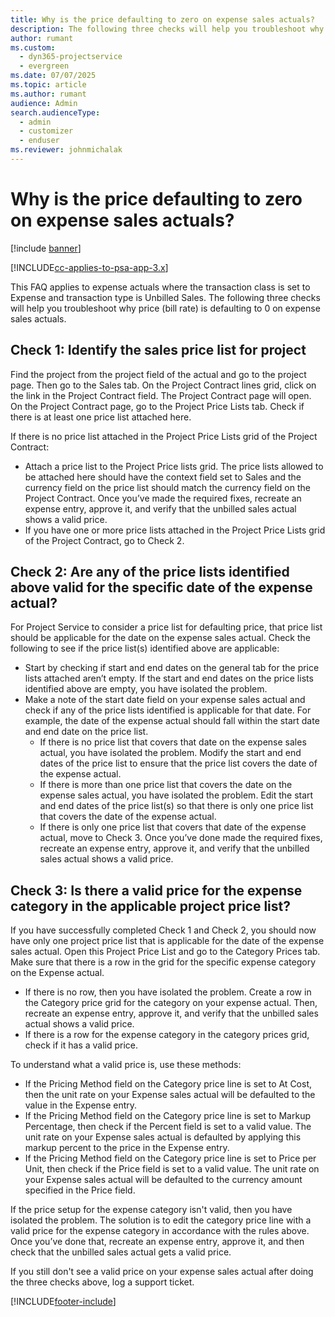 ```yaml
---
title: Why is the price defaulting to zero on expense sales actuals?
description: The following three checks will help you troubleshoot why price is defaulting to 0 on expense sales actuals.
author: rumant
ms.custom: 
  - dyn365-projectservice
  - evergreen
ms.date: 07/07/2025
ms.topic: article
ms.author: rumant
audience: Admin
search.audienceType: 
  - admin
  - customizer
  - enduser
ms.reviewer: johnmichalak
---
```


# Why is the price defaulting to zero on expense sales actuals?

[!include [banner](../includes/psa-now-project-operations.md)]

[!INCLUDE[cc-applies-to-psa-app-3.x](../includes/cc-applies-to-psa-app-3x.md)]

This FAQ applies to expense actuals where the transaction class is set to Expense and transaction type is Unbilled Sales. The following three checks will help you troubleshoot why price (bill rate) is defaulting to 0 on expense sales actuals.

## Check 1: Identify the sales price list for project

Find the project from the project field of the actual and go to the project page. Then go to the Sales tab. On the Project Contract lines grid, click on the link in the Project Contract field. The Project Contract page will open. On the Project Contract page, go to the Project Price Lists tab. Check if there is at least one price list attached here.

If there is no price list attached in the Project Price Lists grid of the Project Contract:

- Attach a price list to the Project Price lists grid. The price lists allowed to be attached here should have the context field set to Sales and the currency field on the price list should match the currency field on the Project Contract. Once you’ve made the required fixes, recreate an expense entry, approve it, and verify that the unbilled sales actual shows a valid price.
- If you have one or more price lists attached in the Project Price Lists grid of the Project Contract, go to Check 2.

## Check 2: Are any of the price lists identified above valid for the specific date of the expense actual?

For Project Service to consider a price list for defaulting price, that price list should be applicable for the date on the expense sales actual. Check the following to see if the price list(s) identified above are applicable:

- Start by checking if start and end dates on the general tab for the price lists attached aren’t empty. If the start and end dates on the price lists identified above are empty, you have isolated the problem. 
- Make a note of the start date field on your expense sales actual and check if any of the price lists identified is applicable for that date. For example, the date of the expense actual should fall within the start date and end date on the price list. 
	- If there is no price list that covers that date on the expense sales actual, you have isolated the problem. Modify the start and end dates of the price list to ensure that the price list covers the date of the expense actual. 
	- If there is more than one price list that covers the date on the expense sales actual, you have isolated the problem. Edit the start and end dates of the price list(s) so that there is only one price list that covers the date of the expense actual. 
	- If there is only one price list that covers that date of the expense actual, move to Check 3.
Once you’ve done made the required fixes, recreate an expense entry, approve it, and verify that the unbilled sales actual shows a valid price.

## Check 3: Is there a valid price for the expense category in the applicable project price list? 

If you have successfully completed Check 1 and Check 2, you should now have only one project price list that is applicable for the date of the expense sales actual. Open this Project Price List and go to the Category Prices tab. Make sure that there is a row in the grid for the specific expense category on the Expense actual.
 
- If there is no row, then you have isolated the problem. Create a row in the Category price grid for the category on your expense actual. Then, recreate an expense entry, approve it, and verify that the unbilled sales actual shows a valid price. 
- If there is a row for the expense category in the category prices grid, check if it has a valid price.

To understand what a valid price is, use these methods:

- If the Pricing Method field on the Category price line is set to At Cost, then the unit rate on your Expense sales actual will be defaulted to the value in the Expense entry.
- If the Pricing Method field on the Category price line is set to Markup Percentage, then check if the Percent field is set to a valid value. The unit rate on your Expense sales actual is defaulted by applying this markup percent to the price in the Expense entry.
- If the Pricing Method field on the Category price line is set to Price per Unit, then check if the Price field is set to a valid value. The unit rate on your Expense sales actual will be defaulted to the currency amount specified in the Price field.

If the price setup for the expense category isn't valid, then you have isolated the problem. The solution is to edit the category price line with a valid price for the expense category in accordance with the rules above. Once you’ve done that, recreate an expense entry, approve it, and then check that the unbilled sales actual gets a valid price.

If you still don't see a valid price on your expense sales actual after doing the three checks above, log a support ticket.




[!INCLUDE[footer-include](../includes/footer-banner.md)]
